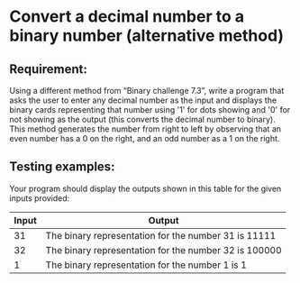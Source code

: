 # Convert a decimal number to a binary number (alternative method)

## Requirement:

Using a different method from “Binary challenge 7.3”, write a program that
asks the user to enter any decimal number as the input and displays the
binary cards representing that number using '1' for dots showing and '0' for
not showing as the output (this converts the decimal number to binary).
This method generates the number from right to left by observing that an even
number has a 0 on the right, and an odd number as a 1 on the right.

## Testing examples:

Your program should display the outputs shown in this table for the given
inputs provided:

| Input | Output                                                |
|-------|-------------------------------------------------------|
| 31    | The binary representation for the number 31 is 11111  |
| 32    | The binary representation for the number 32 is 100000 |
| 1     | The binary representation for the number 1 is 1       |
